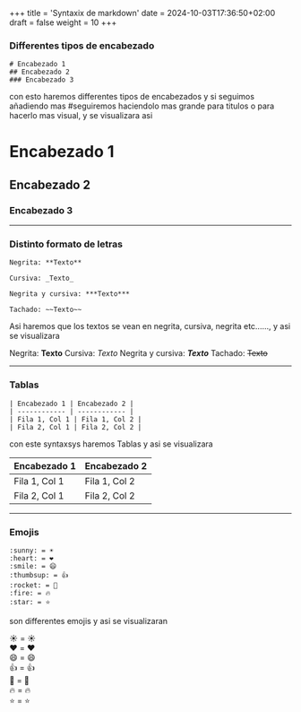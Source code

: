 +++
title = 'Syntaxix de markdown'
date = 2024-10-03T17:36:50+02:00
draft = false
weight = 10
+++

### Differentes tipos de encabezado 
```
# Encabezado 1
## Encabezado 2
### Encabezado 3
```
con esto haremos differentes tipos de encabezados y si seguimos añadiendo mas #seguiremos haciendolo mas grande  para titulos o para hacerlo mas visual, y se visualizara asi 

# Encabezado 1
## Encabezado 2
### Encabezado 3

---

### Distinto formato de letras

```
Negrita: **Texto**

Cursiva: _Texto_

Negrita y cursiva: ***Texto***

Tachado: ~~Texto~~

```
Asi haremos que los textos se vean en negrita, cursiva, negrita etc......, y asi se visualizara 

Negrita: **Texto**
Cursiva: _Texto_
Negrita y cursiva: ***Texto***
Tachado: ~~Texto~~

---

### Tablas

```
| Encabezado 1 | Encabezado 2 |
| ------------ | ------------ |
| Fila 1, Col 1 | Fila 1, Col 2 |
| Fila 2, Col 1 | Fila 2, Col 2 |
```
con este syntaxsys haremos Tablas y asi se visualizara


| Encabezado 1 | Encabezado 2 |
| ------------ | ------------ |
| Fila 1, Col 1 | Fila 1, Col 2 |
| Fila 2, Col 1 | Fila 2, Col 2 |

---

### Emojis

```
:sunny: = ☀️  
:heart: = ❤️  
:smile: = 😄  
:thumbsup: = 👍  
:rocket: = 🚀  
:fire: = 🔥  
:star: = ⭐  
```
son differentes emojis y asi se visualizaran

:sunny: = ☀️  
:heart: = ❤️  
:smile: = 😄  
:thumbsup: = 👍  
:rocket: = 🚀  
:fire: = 🔥  
:star: = ⭐ 

